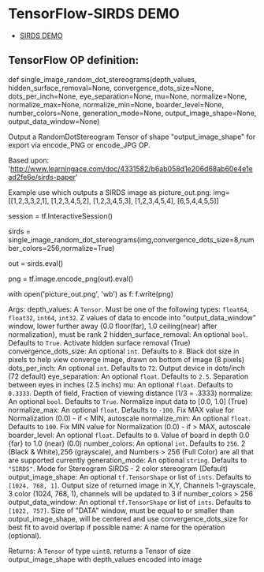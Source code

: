# TensorFlow-SIRDS DEMO

- [SIRDS DEMO](/SIRDS%20Demo.ipynb/)

## TensorFlow OP definition:

def single_image_random_dot_stereograms(depth_values,
                                        hidden_surface_removal=None,
                                        convergence_dots_size=None,
                                        dots_per_inch=None,
                                        eye_separation=None, mu=None,
                                        normalize=None, normalize_max=None,
                                        normalize_min=None,
                                        boarder_level=None,
                                        number_colors=None,
                                        generation_mode=None,
                                        output_image_shape=None,
                                        output_data_window=None)

Output a RandomDotStereogram Tensor of shape "output_image_shape" for export via encode_PNG or encode_JPG OP.

  Based upon:
  'http://www.learningace.com/doc/4331582/b6ab058d1e206d68ab60e4e1ead2fe6e/sirds-paper'

  Example use which outputs a SIRDS image as picture_out.png:
  img=[[1,2,3,3,2,1],
       [1,2,3,4,5,2],
       [1,2,3,4,5,3],
       [1,2,3,4,5,4],
       [6,5,4,4,5,5]]

  session = tf.InteractiveSession()

  sirds = single_image_random_dot_stereograms(img,convergence_dots_size=8,number_colors=256,normalize=True)

  out = sirds.eval()

  png = tf.image.encode_png(out).eval()

  with open('picture_out.png', 'wb') as f:
      f.write(png)

  Args:
    depth_values: A `Tensor`. Must be one of the following types: `float64`, `float32`, `int64`, `int32`.
      Z values of data to encode into "output_data_window" window, lower further away {0.0 floor(far), 1.0 ceiling(near) after normalization}, must be rank 2
    hidden_surface_removal: An optional `bool`. Defaults to `True`.
      Activate hidden surface removal (True)
    convergence_dots_size: An optional `int`. Defaults to `8`.
      Black dot size in pixels to help view converge image, drawn on bottom of image (8 pixels)
    dots_per_inch: An optional `int`. Defaults to `72`.
      Output device in dots/inch (72 default)
    eye_separation: An optional `float`. Defaults to `2.5`.
      Separation between eyes in inches (2.5 inchs)
    mu: An optional `float`. Defaults to `0.3333`.
      Depth of field, Fraction of viewing distance (1/3 = .3333)
    normalize: An optional `bool`. Defaults to `True`.
      Normalize input data to [0.0, 1.0] (True)
    normalize_max: An optional `float`. Defaults to `-100`.
      Fix MAX value for Normalization (0.0) - if < MIN, autoscale
    normalize_min: An optional `float`. Defaults to `100`.
      Fix MIN value for Normalization (0.0) - if > MAX, autoscale
    boarder_level: An optional `float`. Defaults to `0`.
      Value of board in depth 0.0 {far} to 1.0 {near} (0.0)
    number_colors: An optional `int`. Defaults to `256`.
      2 (Black & White),256 (grayscale), and Numbers > 256 (Full Color) are all that are supported currently
    generation_mode: An optional `string`. Defaults to `"SIRDS"`.
      Mode for Stereogram
      SIRDS - 2 color stereogram (Default)
    output_image_shape: An optional `tf.TensorShape` or list of `ints`. Defaults to `[1024, 768, 1]`.
      Output size of returned image in X,Y, Channels 1-grayscale, 3 color (1024, 768, 1), channels will be updated to 3 if number_colors > 256
    output_data_window: An optional `tf.TensorShape` or list of `ints`. Defaults to `[1022, 757]`.
      Size of "DATA" window, must be equal to or smaller than output_image_shape, will be centered
      and use convergence_dots_size for best fit to avoid overlap if possible
    name: A name for the operation (optional).

  Returns:
    A `Tensor` of type `uint8`.
    returns a Tensor of size output_image_shape with depth_values encoded into image
